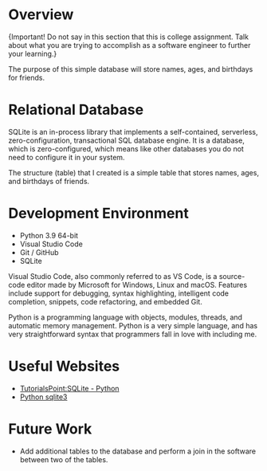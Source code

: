 # Overview

{Important!  Do not say in this section that this is college assignment.  Talk about what you are trying to accomplish as a software engineer to further your learning.}

<!-- {Provide a description the software that you wrote and how it integrates with a SQL Relational Database. Describe how to use your program.} -->

The purpose of this simple database will store names, ages, and birthdays for friends.

<!-- {Provide a link to your YouTube demonstration.  It should be a 4-5 minute demo of the software running, a walkthrough of the code, and a view of how created the Relational Database.} -->

<!-- [Software Demo Video](http://youtube.link.goes.here) -->

# Relational Database

SQLite is an in-process library that implements a self-contained, serverless, zero-configuration, transactional SQL database engine. It is a database, which is zero-configured, which means like other databases you do not need to configure it in your system.

The structure (table) that I created is a simple table that stores names, ages, and birthdays of friends.

# Development Environment

- Python 3.9 64-bit
- Visual Studio Code
- Git / GitHub
- SQLite

Visual Studio Code, also commonly referred to as VS Code, is a source-code editor made by Microsoft for Windows, Linux and macOS. Features include support for debugging, syntax highlighting, intelligent code completion, snippets, code refactoring, and embedded Git.

Python is a programming language with objects, modules, threads, and automatic memory management. Python is a very simple language, and has very straightforward syntax that programmers fall in love with including me.


# Useful Websites

* [TutorialsPoint:SQLite - Python](https://www.tutorialspoint.com/sqlite/sqlite_python.htm)
* [Python sqlite3](https://docs.python.org/3.8/library/sqlite3.html)

# Future Work

* Add additional tables to the database and perform a join in the software between two of the tables.